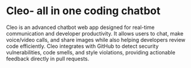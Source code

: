 # Cleo- all in one coding chatbot
 Cleo is an advanced chatbot web app designed for real-time communication and developer productivity. It allows users to chat, make voice/video calls, and share images while also helping developers review code efficiently. Cleo integrates with GitHub to detect security vulnerabilities, code smells, and style violations, providing actionable feedback directly in pull requests.
